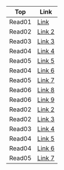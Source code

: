 |Top| Link|
|-----------|-------------------------------------------------------|
|Read01     | [Link](read01.201/class.01..md)|
|Read02     | [Link 2](read01.201/read02.201/class.02.md)|
|Read03    | [Link 3](read01.201/read03.201/class03.md)             |
|Read04     | [Link 4](read01.201/read03.201/read04.201/class04.md)|
|Read05   | [Link 5](read01.201/read03.201/read05.201/class05.md)|
|Read04    | [Link 6](read06.201/class06.md)|
|Read05    | [Link 7](read06.201/read07.201/class07.md)|
|Read06    | [Link 8](read08.201/class08.md)|
|Read06    | [Link 9]()|
|Read02     | [Link 2]()|
|Read02    | [Link 3]()|
|Read03     | [Link 4]()|
|Read04    | [Link 5]()|
|Read04    | [Link 6]()|
|Read05    | [Link 7]()|